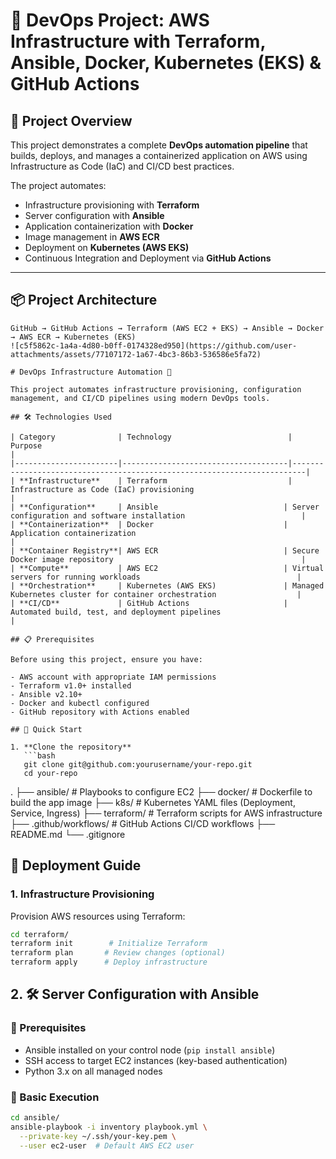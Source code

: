# 🚀 DevOps Project: AWS Infrastructure with Terraform, Ansible, Docker, Kubernetes (EKS) & GitHub Actions

## 📄 Project Overview

This project demonstrates a complete **DevOps automation pipeline** that builds, deploys, and manages a containerized application on AWS using Infrastructure as Code (IaC) and CI/CD best practices.

The project automates:

- Infrastructure provisioning with **Terraform**
- Server configuration with **Ansible**
- Application containerization with **Docker**
- Image management in **AWS ECR**
- Deployment on **Kubernetes (AWS EKS)**
- Continuous Integration and Deployment via **GitHub Actions**

---

## 📦 Project Architecture

```text
GitHub → GitHub Actions → Terraform (AWS EC2 + EKS) → Ansible → Docker → AWS ECR → Kubernetes (EKS)
![c5f5862c-1a4a-4d80-b0ff-0174328ed950](https://github.com/user-attachments/assets/77107172-1a67-4bc3-86b3-536586e5fa72)

# DevOps Infrastructure Automation 🚀

This project automates infrastructure provisioning, configuration management, and CI/CD pipelines using modern DevOps tools.

## 🛠 Technologies Used

| Category              | Technology                          | Purpose                                                                 |
|-----------------------|-------------------------------------|-------------------------------------------------------------------------|
| **Infrastructure**    | Terraform                           | Infrastructure as Code (IaC) provisioning                               |
| **Configuration**     | Ansible                            | Server configuration and software installation                          |
| **Containerization**  | Docker                             | Application containerization                                            |
| **Container Registry**| AWS ECR                            | Secure Docker image repository                                          |
| **Compute**           | AWS EC2                            | Virtual servers for running workloads                                   |
| **Orchestration**     | Kubernetes (AWS EKS)               | Managed Kubernetes cluster for container orchestration                  |
| **CI/CD**             | GitHub Actions                     | Automated build, test, and deployment pipelines                         |

## 📋 Prerequisites

Before using this project, ensure you have:

- AWS account with appropriate IAM permissions
- Terraform v1.0+ installed
- Ansible v2.10+
- Docker and kubectl configured
- GitHub repository with Actions enabled

## 🚀 Quick Start

1. **Clone the repository**
   ```bash
   git clone git@github.com:yourusername/your-repo.git
   cd your-repo
```
.
├── ansible/         # Playbooks to configure EC2
├── docker/          # Dockerfile to build the app image
├── k8s/             # Kubernetes YAML files (Deployment, Service, Ingress)
├── terraform/       # Terraform scripts for AWS infrastructure
├── .github/workflows/ # GitHub Actions CI/CD workflows
├── README.md
└── .gitignore

## 🚀 Deployment Guide

### 1. **Infrastructure Provisioning**  
Provision AWS resources using Terraform:

```bash
cd terraform/
terraform init        # Initialize Terraform
terraform plan       # Review changes (optional)
terraform apply      # Deploy infrastructure
```
## 2. 🛠 Server Configuration with Ansible

### 📌 Prerequisites
- Ansible installed on your control node (`pip install ansible`)
- SSH access to target EC2 instances (key-based authentication)
- Python 3.x on all managed nodes

### 🔧 Basic Execution
```bash
cd ansible/
ansible-playbook -i inventory playbook.yml \
  --private-key ~/.ssh/your-key.pem \
  --user ec2-user  # Default AWS EC2 user

```

